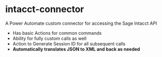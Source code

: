 # intacct-connector
A Power Automate custom connector for accessing the Sage Intacct API

* Has basic Actions for common commands
* Ability for fully custom calls as well
* Action to Generate Session ID for all subsequent calls
* **Automatically translates JSON to XML and back as needed**
